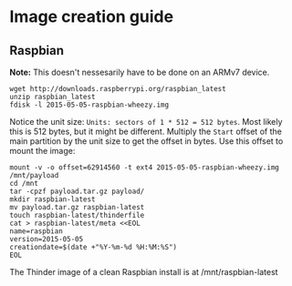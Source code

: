 # Image creation guide

## Raspbian
**Note:** This doesn't nessesarily have to be done on an ARMv7 device.
```
wget http://downloads.raspberrypi.org/raspbian_latest
unzip raspbian_latest
fdisk -l 2015-05-05-raspbian-wheezy.img
```
Notice the unit size: `Units: sectors of 1 * 512 = 512 bytes`. Most likely this is 512 bytes, but it might be different.
Multiply the `Start` offset of the main partition by the unit size to get the offset in bytes. Use this offset to mount the image:
```
mount -v -o offset=62914560 -t ext4 2015-05-05-raspbian-wheezy.img /mnt/payload
cd /mnt
tar -cpzf payload.tar.gz payload/
mkdir raspbian-latest
mv payload.tar.gz raspbian-latest
touch raspbian-latest/thinderfile
cat > raspbian-latest/meta <<EOL
name=raspbian
version=2015-05-05
creationdate=$(date +"%Y-%m-%d %H:%M:%S")
EOL
```
The Thinder image of a clean Raspbian install is at /mnt/raspbian-latest

